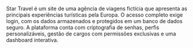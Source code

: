 Star Travel é um site de uma agência de viagens fictícia que apresenta as principais experiências turísticas pela Europa. O acesso completo exige login, com os dados armazenados e protegidos em um banco de dados seguro. A plataforma conta com criptografia de senhas, perfis personalizáveis, gestão de cargos com permissões exclusivas e uma dashboard interativa.
